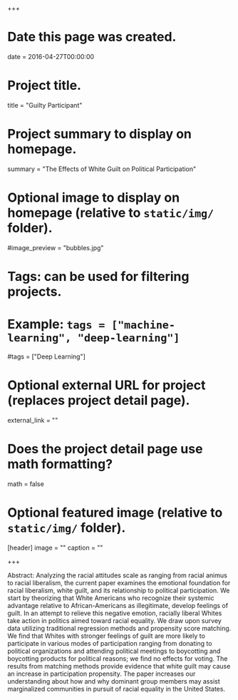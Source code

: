 +++
# Date this page was created.
date = 2016-04-27T00:00:00

# Project title.
title = "Guilty Participant"

# Project summary to display on homepage.
summary = "The Effects of White Guilt on Political Participation"

# Optional image to display on homepage (relative to `static/img/` folder).
#image_preview = "bubbles.jpg"

# Tags: can be used for filtering projects.
# Example: `tags = ["machine-learning", "deep-learning"]`
#tags = ["Deep Learning"]

# Optional external URL for project (replaces project detail page).
external_link = ""

# Does the project detail page use math formatting?
math = false

# Optional featured image (relative to `static/img/` folder).
[header]
image = ""
caption = ""

+++

Abstract: Analyzing the racial attitudes scale as ranging from racial animus to racial liberalism, the current paper examines the emotional foundation for racial liberalism, white guilt, and its relationship to political participation. We start by theorizing that White Americans who recognize their systemic advantage relative to African-Americans as illegitimate, develop feelings of guilt. In an attempt to relieve this negative emotion, racially liberal Whites take action in politics aimed toward racial equality. We draw upon survey data utilizing traditional regression methods and propensity score matching. We find that Whites with stronger feelings of guilt are more likely to participate in various modes of participation ranging from donating to political organizations and attending political meetings to boycotting and boycotting products for political reasons; we find no effects for voting. The results from matching methods provide evidence that white guilt may cause an increase in participation propensity. The paper increases our understanding about how and why dominant group members may assist marginalized communities in pursuit of racial equality in the United States.   